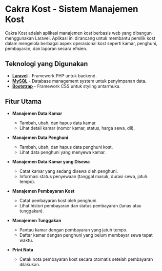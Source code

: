 # Cakra Kost - Sistem Manajemen Kost

Cakra Kost adalah aplikasi manajemen kost berbasis web yang dibangun menggunakan Laravel. Aplikasi ini dirancang untuk membantu pemilik kost dalam mengelola berbagai aspek operasional kost seperti kamar, penghuni, pembayaran, dan laporan secara efisien.

## Teknologi yang Digunakan

- **[Laravel](https://laravel.com/)** - Framework PHP untuk backend.
- **[MySQL](https://www.mysql.com/)** - Database management system untuk penyimpanan data.
- **[Bootstrap](https://getbootstrap.com/)** - Framework CSS untuk styling antarmuka.


## Fitur Utama

- **Manajemen Data Kamar**
  - Tambah, ubah, dan hapus data kamar.
  - Lihat detail kamar (nomor kamar, status, harga sewa, dll).

- **Manajemen Data Penghuni**
  - Tambah, ubah, dan hapus data penghuni kost.
  - Lihat data penghuni yang menyewa kamar.

- **Manajemen Data Kamar yang Disewa**
  - Catat kamar yang sedang disewa oleh penghuni.
  - Informasi status penyewaan (tanggal masuk, durasi sewa, jatuh tempo).

- **Manajemen Pembayaran Kost**
  - Catat pembayaran kost oleh penghuni.
  - Lihat histori pembayaran dan status pembayaran (lunas atau tunggakan).

- **Manajemen Tunggakan**
  - Pantau kamar dengan pembayaran yang jatuh tempo.
  - Daftar kamar dengan penghuni yang belum membayar sewa tepat waktu.

- **Print Nota**
  - Cetak nota pembayaran kost secara otomatis setelah pembayaran dilakukan.
